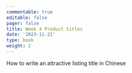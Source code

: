 ```yaml
---
commentable: true
editable: false
pager: false
title: Week 4 Product titles
date: '2023-11-21'
type: book
weight: 2
---
```


How to write an attractive listing title in Chinese

<!--more--> 

